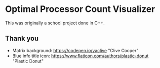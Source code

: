 # Optimal Processor Count Visualizer
This was originally a school project done in C++.

## Thank you
- Matrix background: https://codepen.io/yaclive "Clive Cooper"
- Blue info title icon: https://www.flaticon.com/authors/plastic-donut "Plastic Donut"
